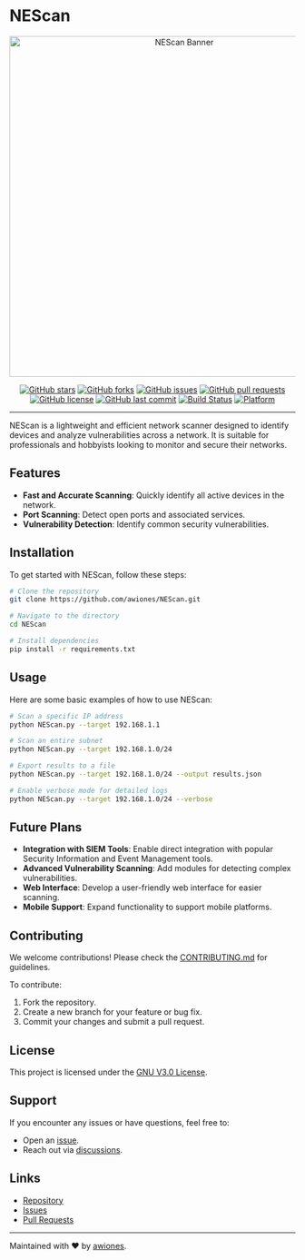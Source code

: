 # NEScan

<div align="center">
  <img src="https://github.com/awiones/NEScan/blob/main/assets/img/logo1.jpg" alt="NEScan Banner" width="600px">
</div>

<div align="center">

[![GitHub stars](https://img.shields.io/github/stars/awiones/NEScan?style=social)](https://github.com/awiones/NEScan/stargazers)
[![GitHub forks](https://img.shields.io/github/forks/awiones/NEScan?style=social)](https://github.com/awiones/NEScan/network/members)
[![GitHub issues](https://img.shields.io/github/issues/awiones/NEScan)](https://github.com/awiones/NEScan/issues)
[![GitHub pull requests](https://img.shields.io/github/issues-pr/awiones/NEScan)](https://github.com/awiones/NEScan/pulls)
[![GitHub license](https://img.shields.io/github/license/awiones/NEScan)](https://github.com/awiones/NEScan/blob/main/LICENSE)
[![GitHub last commit](https://img.shields.io/github/last-commit/awiones/NEScan)](https://github.com/awiones/NEScan/commits/main)
[![Build Status](https://img.shields.io/badge/build-passing-brightgreen)](https://github.com/awiones/NEScan/actions)
[![Platform](https://img.shields.io/badge/platform-linux%20%7C%20windows-blue)](#)

</div>


---

NEScan is a lightweight and efficient network scanner designed to identify devices and analyze vulnerabilities across a network. It is suitable for professionals and hobbyists looking to monitor and secure their networks.

## Features
- **Fast and Accurate Scanning**: Quickly identify all active devices in the network.
- **Port Scanning**: Detect open ports and associated services.
- **Vulnerability Detection**: Identify common security vulnerabilities.

## Installation
To get started with NEScan, follow these steps:

```bash
# Clone the repository
git clone https://github.com/awiones/NEScan.git

# Navigate to the directory
cd NEScan

# Install dependencies
pip install -r requirements.txt
```

## Usage
Here are some basic examples of how to use NEScan:

```bash
# Scan a specific IP address
python NEScan.py --target 192.168.1.1

# Scan an entire subnet
python NEScan.py --target 192.168.1.0/24

# Export results to a file
python NEScan.py --target 192.168.1.0/24 --output results.json

# Enable verbose mode for detailed logs
python NEScan.py --target 192.168.1.0/24 --verbose
```

## Future Plans
- **Integration with SIEM Tools**: Enable direct integration with popular Security Information and Event Management tools.
- **Advanced Vulnerability Scanning**: Add modules for detecting complex vulnerabilities.
- **Web Interface**: Develop a user-friendly web interface for easier scanning.
- **Mobile Support**: Expand functionality to support mobile platforms.

## Contributing
We welcome contributions! Please check the [CONTRIBUTING.md](https://github.com/awiones/NEScan/blob/main/CONTRIBUTING.md) for guidelines.

To contribute:
1. Fork the repository.
2. Create a new branch for your feature or bug fix.
3. Commit your changes and submit a pull request.

## License
This project is licensed under the [GNU V3.0 License](https://github.com/awiones/NEScan/blob/main/LICENSE).

## Support
If you encounter any issues or have questions, feel free to:
- Open an [issue](https://github.com/awiones/NEScan/issues).
- Reach out via [discussions](https://github.com/awiones/NEScan/discussions).

## Links
- [Repository](https://github.com/awiones/NEScan)
- [Issues](https://github.com/awiones/NEScan/issues)
- [Pull Requests](https://github.com/awiones/NEScan/pulls)

---

Maintained with ❤️ by [awiones](https://github.com/awiones).

